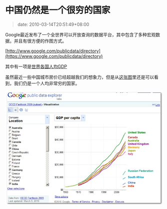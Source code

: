 # 中国仍然是一个很穷的国家
>date: 2010-03-14T20:51:49+08:00


Google最近发布了一个全世界可以开放查询的数据平台，其中包含了多种宏观数据，并且有很方便的作图方式。


[http://www.google.com/publicdata/directory](https://www.google.com/publicdata/directory)


其中有一项是[世界各国人均GDP](https://www.google.com/publicdata/explore?ds=ltjib1m1uf3pf_&ctype=l&met_y=sizegdp_t2&hl=en_US&dl=en_US)


虽然最近一些中国城市房价已经超越我们的想象力，但是从[这张图](https://www.google.com/publicdata/explore?ds=ltjib1m1uf3pf_&ctype=l&met_y=sizegdp_t2&hl=en_US&dl=en_US#ctype=l&met_y=sizegdp_t2&scale_y=lin&ind_y=false&rdim=country&idim=country:CHN:IND:DEU:GBR:USA:ZAF:ITA:AUS:CAN:RUS:JPN&hl=en_US&dl=en_US)里还是可以看到，我们仍是一个人均非常穷的国家。


[![](/assets/images/we-are-still-poor.jpg "we are still poor")](https://coolshell.cn/wp-content/uploads/2010/03/we-are-still-poor.jpg)


